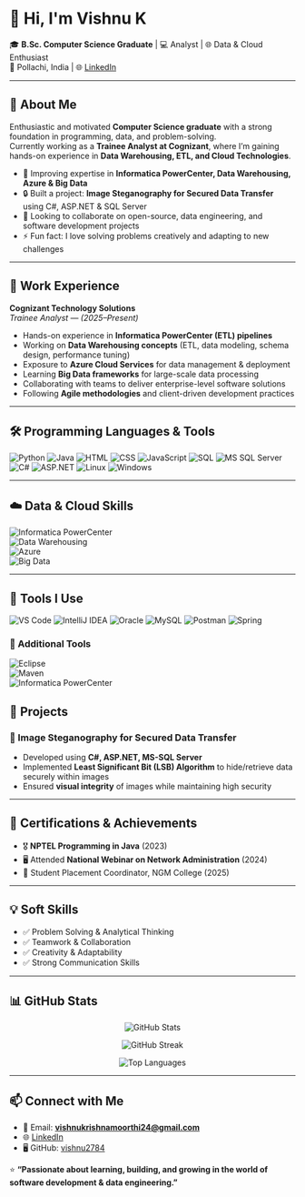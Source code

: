 # 👋 Hi, I'm Vishnu K

🎓 **B.Sc. Computer Science Graduate** | 💻 Analyst | 🌐 Data & Cloud Enthusiast  
📍 Pollachi, India | 🌐 [LinkedIn](https://www.linkedin.com/in/vishnu-k-76406b301)  

---

## 🚀 About Me
Enthusiastic and motivated **Computer Science graduate** with a strong foundation in programming, data, and problem-solving.  
Currently working as a **Trainee Analyst at Cognizant**, where I’m gaining hands-on experience in **Data Warehousing, ETL, and Cloud Technologies**.  

- 🌱 Improving expertise in **Informatica PowerCenter, Data Warehousing, Azure & Big Data**  
- 🔒 Built a project: **Image Steganography for Secured Data Transfer** using C#, ASP.NET & SQL Server  
- 🤝 Looking to collaborate on open-source, data engineering, and software development projects  
- ⚡ Fun fact: I love solving problems creatively and adapting to new challenges  

---

## 💼 Work Experience

**Cognizant Technology Solutions**  
*Trainee Analyst* — *(2025–Present)*  
- Hands-on experience in **Informatica PowerCenter (ETL) pipelines**  
- Working on **Data Warehousing concepts** (ETL, data modeling, schema design, performance tuning)  
- Exposure to **Azure Cloud Services** for data management & deployment  
- Learning **Big Data frameworks** for large-scale data processing  
- Collaborating with teams to deliver enterprise-level software solutions  
- Following **Agile methodologies** and client-driven development practices  

---

## 🛠️ Programming Languages & Tools

<p align="left">
  <img src="https://img.icons8.com/color/48/python.png" alt="Python"/>
  <img src="https://img.icons8.com/color/48/java-coffee-cup-logo.png" alt="Java"/>
  <img src="https://img.icons8.com/color/48/html-5.png" alt="HTML"/>
  <img src="https://img.icons8.com/color/48/css3.png" alt="CSS"/>
  <img src="https://img.icons8.com/color/48/javascript.png" alt="JavaScript"/>
  <img src="https://img.icons8.com/color/48/sql.png" alt="SQL"/>
  <img src="https://img.icons8.com/color/48/microsoft-sql-server.png" alt="MS SQL Server"/>
  <img src="https://img.icons8.com/color/48/c-sharp-logo.png" alt="C#"/>
  <img src="https://img.icons8.com/color/48/asp.png" alt="ASP.NET"/>
  <img src="https://img.icons8.com/color/48/linux.png" alt="Linux"/>
  <img src="https://img.icons8.com/color/48/windows-10.png" alt="Windows"/>
</p>

---

## ☁️ Data & Cloud Skills

![Informatica PowerCenter](https://img.shields.io/badge/Informatica-PowerCenter-orange?style=for-the-badge&logo=apache-airflow&logoColor=white)  
![Data Warehousing](https://img.shields.io/badge/Data-Warehousing-blue?style=for-the-badge&logo=databricks&logoColor=white)  
![Azure](https://img.shields.io/badge/Microsoft-Azure-0078D4?style=for-the-badge&logo=microsoftazure&logoColor=white)  
![Big Data](https://img.shields.io/badge/Big%20Data-Hadoop-yellow?style=for-the-badge&logo=apachehadoop&logoColor=black)  

---
## 🧰 Tools I Use

<p align="left">
  <img src="https://img.icons8.com/color/48/visual-studio-code-2019.png" alt="VS Code"/>
  <img src="https://img.icons8.com/color/48/intellij-idea.png" alt="IntelliJ IDEA"/>
  <img src="https://img.icons8.com/color/48/oracle-logo.png" alt="Oracle"/>
  <img src="https://img.icons8.com/color/48/mysql-logo.png" alt="MySQL"/>
  <img src="https://img.icons8.com/dusk/48/postman-api.png" alt="Postman"/>
  <img src="https://img.icons8.com/color/48/spring-logo.png" alt="Spring"/>
</p>

### 🔹 Additional Tools
![Eclipse](https://img.shields.io/badge/Eclipse-2C2255?style=for-the-badge&logo=eclipseide&logoColor=white)  
![Maven](https://img.shields.io/badge/Apache%20Maven-C71A36?style=for-the-badge&logo=apachemaven&logoColor=white)  
![Informatica PowerCenter](https://img.shields.io/badge/Informatica-PowerCenter-orange?style=for-the-badge&logo=apache-airflow&logoColor=white)


## 📌 Projects

### 🔹 Image Steganography for Secured Data Transfer  
- Developed using **C#, ASP.NET, MS-SQL Server**  
- Implemented **Least Significant Bit (LSB) Algorithm** to hide/retrieve data securely within images  
- Ensured **visual integrity** of images while maintaining high security  

---

## 📜 Certifications & Achievements
- 🎖️ **NPTEL Programming in Java** (2023)  
- 🖥️ Attended **National Webinar on Network Administration** (2024)  
- 🤝 Student Placement Coordinator, NGM College (2025)  

---

## 💡 Soft Skills
- ✅ Problem Solving & Analytical Thinking  
- ✅ Teamwork & Collaboration  
- ✅ Creativity & Adaptability  
- ✅ Strong Communication Skills  

---

## 📊 GitHub Stats

<p align="center">
  <img src="https://github-readme-stats.vercel.app/api?username=vishnu2784&show_icons=true&theme=tokyonight" alt="GitHub Stats" />
</p>

<p align="center">
  <img src="https://github-readme-streak-stats.herokuapp.com/?user=vishnu2784&theme=tokyonight" alt="GitHub Streak" />
</p>

<p align="center">
  <img src="https://github-readme-stats.vercel.app/api/top-langs/?username=vishnu2784&layout=compact&theme=tokyonight" alt="Top Languages" />
</p>

---

## 📫 Connect with Me
- 📧 Email: **vishnukrishnamoorthi24@gmail.com**  
- 🌐 [LinkedIn](https://www.linkedin.com/in/vishnu-k-76406b301)  
- 🖥️ GitHub: [vishnu2784](https://github.com/vishnu2784)  

⭐ **“Passionate about learning, building, and growing in the world of software development & data engineering.”**
